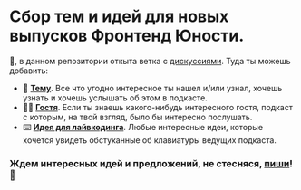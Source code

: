 # Сбор тем и идей для новых выпусков Фронтенд Юности.

👋, в данном репозитории откыта ветка с [дискуссиями](https://github.com/frontendu/themes/discussions).
Туда ты можешь добавить:
* 🤔 [**Тему**](https://github.com/frontendu/themes/discussions/categories/%D1%82%D0%B5%D0%BC%D1%8B). Все что угодно интересное ты нашел и/или узнал, хочешь узнать и хочешь услышать об этом в подкасте.
* 👩‍🚀 [**Гостя**](https://github.com/frontendu/themes/discussions/categories/%D0%B3%D0%BE%D1%81%D1%82%D0%B8). Если ты знаешь какого-нибудь интересного гостя, подкаст с которым, на твой взгляд, было бы интересно послушать.
* ⌨️ [**Идея для лайвкодинга**](https://github.com/frontendu/themes/discussions/categories/%D0%BB%D0%B0%D0%B9%D0%B2%D0%BA%D0%BE%D0%B4%D0%B8%D0%BD%D0%B3). Любые интересные идеи, которые хочется увидеть обстуканные об клавиатуры ведущих подкаста.

### Ждем интересных идей и предложений, не стесняся, [пиши](https://github.com/frontendu/themes/discussions)! 🙌
